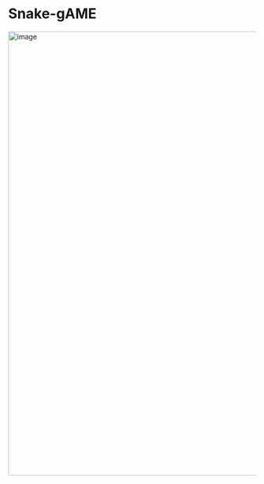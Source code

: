 # Snake-gAME
<img width="899" height="900" alt="image" src="https://github.com/user-attachments/assets/2ad47b5b-27de-405c-b208-8dc222aaeedd" />
